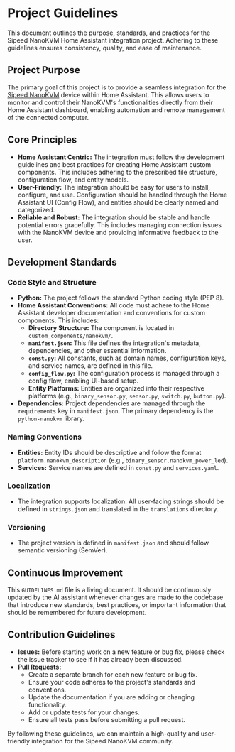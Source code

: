 # Project Guidelines

This document outlines the purpose, standards, and practices for the Sipeed NanoKVM Home Assistant integration project. Adhering to these guidelines ensures consistency, quality, and ease of maintenance.

## Project Purpose

The primary goal of this project is to provide a seamless integration for the [Sipeed NanoKVM](https://github.com/sipeed/NanoKVM) device within Home Assistant. This allows users to monitor and control their NanoKVM's functionalities directly from their Home Assistant dashboard, enabling automation and remote management of the connected computer.

## Core Principles

- **Home Assistant Centric:** The integration must follow the development guidelines and best practices for creating Home Assistant custom components. This includes adhering to the prescribed file structure, configuration flow, and entity models.
- **User-Friendly:** The integration should be easy for users to install, configure, and use. Configuration should be handled through the Home Assistant UI (Config Flow), and entities should be clearly named and categorized.
- **Reliable and Robust:** The integration should be stable and handle potential errors gracefully. This includes managing connection issues with the NanoKVM device and providing informative feedback to the user.

## Development Standards

### Code Style and Structure

- **Python:** The project follows the standard Python coding style (PEP 8).
- **Home Assistant Conventions:** All code must adhere to the Home Assistant developer documentation and conventions for custom components. This includes:
    - **Directory Structure:** The component is located in `custom_components/nanokvm/`.
    - **`manifest.json`:** This file defines the integration's metadata, dependencies, and other essential information.
    - **`const.py`:** All constants, such as domain names, configuration keys, and service names, are defined in this file.
    - **`config_flow.py`:** The configuration process is managed through a config flow, enabling UI-based setup.
    - **Entity Platforms:** Entities are organized into their respective platforms (e.g., `binary_sensor.py`, `sensor.py`, `switch.py`, `button.py`).
- **Dependencies:** Project dependencies are managed through the `requirements` key in `manifest.json`. The primary dependency is the `python-nanokvm` library.

### Naming Conventions

- **Entities:** Entity IDs should be descriptive and follow the format `platform.nanokvm_description` (e.g., `binary_sensor.nanokvm_power_led`).
- **Services:** Service names are defined in `const.py` and `services.yaml`.

### Localization

- The integration supports localization. All user-facing strings should be defined in `strings.json` and translated in the `translations` directory.

### Versioning

- The project version is defined in `manifest.json` and should follow semantic versioning (SemVer).

## Continuous Improvement

This `GUIDELINES.md` file is a living document. It should be continuously updated by the AI assistant whenever changes are made to the codebase that introduce new standards, best practices, or important information that should be remembered for future development.

## Contribution Guidelines

- **Issues:** Before starting work on a new feature or bug fix, please check the issue tracker to see if it has already been discussed.
- **Pull Requests:**
    - Create a separate branch for each new feature or bug fix.
    - Ensure your code adheres to the project's standards and conventions.
    - Update the documentation if you are adding or changing functionality.
    - Add or update tests for your changes.
    - Ensure all tests pass before submitting a pull request.

By following these guidelines, we can maintain a high-quality and user-friendly integration for the Sipeed NanoKVM community.

